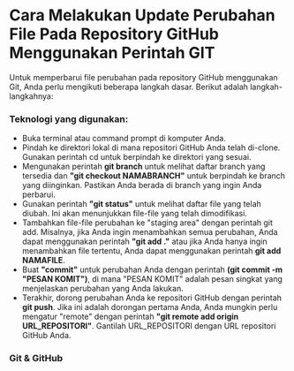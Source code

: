 # Cara Melakukan Update Perubahan File Pada Repository GitHub Menggunakan Perintah GIT

Untuk memperbarui file perubahan pada repository GitHub menggunakan Git, Anda perlu mengikuti beberapa langkah dasar. Berikut adalah langkah-langkahnya:

### Teknologi yang digunakan:

- Buka terminal atau command prompt di komputer Anda.
- Pindah ke direktori lokal di mana repositori GitHub Anda telah di-clone. Gunakan perintah cd untuk berpindah ke direktori yang sesuai.
- Mengunakan perintah **git branch** untuk melihat daftar branch yang tersedia dan **"git checkout NAMABRANCH"** untuk berpindah ke branch yang diinginkan. Pastikan Anda berada di branch yang ingin Anda perbarui.
- Gunakan perintah **"git status"** untuk melihat daftar file yang telah diubah. Ini akan menunjukkan file-file yang telah dimodifikasi.
- Tambahkan file-file perubahan ke "staging area" dengan perintah git add. Misalnya, jika Anda ingin menambahkan semua perubahan, Anda dapat menggunakan perintah **"git add ."** atau jika Anda hanya ingin menambahkan file tertentu, Anda dapat menggunakan perintah **git add NAMAFILE**.
- Buat **"commit"** untuk perubahan Anda dengan perintah **(git commit -m "PESAN KOMIT")**, di mana "PESAN KOMIT" adalah pesan singkat yang menjelaskan perubahan yang Anda lakukan.
- Terakhir, dorong perubahan Anda ke repositori GitHub dengan perintah **git push**. Jika ini adalah dorongan pertama Anda, Anda mungkin perlu mengatur "remote" dengan perintah **"git remote add origin URL_REPOSITORI"**. Gantilah URL_REPOSITORI dengan URL repositori GitHub Anda.


### Git & GitHub


